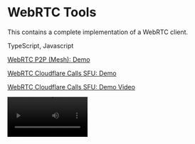 # WebRTC Tools

This contains a complete implementation of a WebRTC client.

TypeScript, Javascript

<a href="https://www.dznequeo.net/awsapi/site/webrtc/" target="_blank">WebRTC P2P (Mesh): Demo</a>

<a href="https://www.dznequeo.net/awsapi/site/webrtc/cloudflare/" target="_blank">WebRTC Cloudflare Calls SFU: Demo</a>

<a href="https://nequeo-public.s3.ap-southeast-2.amazonaws.com/media/webrtc-cloudflare-calls-sfu.mkv" target="_blank">WebRTC Cloudflare Calls SFU: Demo Video</a>

<video src='https://nequeo-public.s3.ap-southeast-2.amazonaws.com/media/webrtc-cloudflare-calls-sfu.mkv' width=180/>


## Image

#### WebRTC P2P (Mesh)

[![WebRTC P2P (Mesh)](https://nequeo-public.s3.ap-southeast-2.amazonaws.com/media/webrtc-p2p.png)](https://www.dznequeo.net/awsapi/site/webrtc/)


#### WebRTC Cloudflare Calls SFU

[![WebRTC Cloudflare Calls SFU](https://nequeo-public.s3.ap-southeast-2.amazonaws.com/media/webrtc-cloudflare-calls-sfu.png)](https://www.dznequeo.net/awsapi/site/webrtc/cloudflare/)
